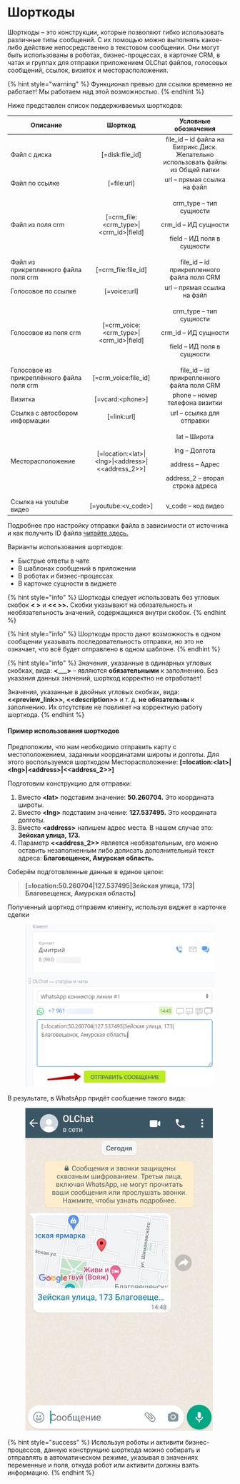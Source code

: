 # Шорткоды

Шорткоды – это конструкции, которые позволяют гибко использовать различные типы сообщений. С их помощью можно выполнять какое-либо действие непосредственно в текстовом сообщении. Они могут быть использованы в роботах, бизнес-процессах, в карточке CRM, в чатах и группах для отправки приложением OLChat файлов, голосовых сообщений, ссылок, визиток и месторасположения.

{% hint style="warning" %}
Функционал превью для ссылки временно не работает! Мы работаем над этой возможностью.
{% endhint %}

Ниже представлен список поддерживаемых шорткодов:

| Описание                                   |                          Шорткод                         |                                         Условные обозначения                                         |
| ------------------------------------------ | :------------------------------------------------------: | :--------------------------------------------------------------------------------------------------: |
| Файл с диска                               |                     \[=disk:file\_id]                    |           file\_id – id файла на Битрикс.Диск. Желательно использовать файлы из Общей папки          |
| Файл по ссылке                             |                       \[=file:url]                       |                                      url – прямая ссылка на файл                                     |
| Файл из поля crm                           |       \[=crm\_file:\<crm\_type>\|\<crm\_id>\|field]      |      <p>crm_type – тип сущности</p><p>crm_id – ИД сущности</p><p>field – ИД поля в сущности</p>      |
| Файл из прикрепленного файла поля crm      |                  \[=crm\_file:file\_id]                  |                              file\_id – id прикрепленного файла поля CRM                             |
| Голосовое по ссылке                        |                       \[=voice:url]                      |                                      url – прямая ссылка на файл                                     |
| Голосовое из поля crm                      |      \[=crm\_voice:\<crm\_type>\|\<crm\_id>\|field]      |      <p>crm_type – тип сущности</p><p>crm_id – ИД сущности</p><p>field – ИД поля в сущности</p>      |
| Голосовое из прикреплённого файла поля crm |                  \[=crm\_voice:file\_id]                 |                              file\_id – id прикрепленного файла поля CRM                             |
| Визитка                                    |                    \[=vcard:\<phone>]                    |                                    phone – номер телефона визитки                                    |
| Ссылка с автосбором информации             |                       \[=link:url]                       |                                       url – ссылка для отправки                                      |
| Месторасположение                          | \[=location:\<lat>\|\<lng>\|\<address>\|<\<address\_2>>] | <p>lat – Широта</p><p>lng – Долгота</p><p>address – Адрес</p><p>address_2 – вторая строка адреса</p> |
| Ссылка на youtube видео                    |                  \[=youtube:\<v\_code>]                  |                                          v\_code – код видео                                         |



Подробнее про настройку отправки файла в зависимости от источника и как получить ID файла [читайте здесь.](https://docs.olchat.io/roboty-i-aktiviti/sozdanie-pryamoi-ssylki-na-fail)



Варианты использования шорткодов:

* Быстрые ответы в чате
* В шаблонах сообщений в приложении
* В роботах и бизнес-процессах
* В карточке сущности в виджете

{% hint style="info" %}
Шорткоды следует использовать без угловых скобок **< >** и **<< >>.** Скобки указывают на обязательность и необязательность значений, содержащихся внутри скобок.
{% endhint %}

{% hint style="info" %}
Шорткоды просто дают возможность в одном сообщении указывать последовательность отправки, но это не означает, что всё будет отправлено в одном шаблоне.
{% endhint %}

{% hint style="info" %}
Значения, указанные в одинарных угловых скобках, вида: **<\_\_\_>** – являются **обязательными** к заполнению. Без указания данных значений, шорткод корректно не отработает!

Значения, указанные в двойных угловых скобках, вида: **<\<preview\_link>>, <\<description>>** и т. д. **не обязательны** к заполнению. Их отсутствие не повлияет на корректную работу шорткода.
{% endhint %}

#### Пример использования шорткодов

Предположим, что нам необходимо отправить карту с местоположением, заданным координатами широты и долготы. Для этого воспользуемся шорткодом Месторасположение: **\[=location:\<lat>|\<lng>|\<address>|<\<address\_2>>]**

Подготовим конструкцию для отправки:

1. Вместо **\<lat>** подставим значение: **50.260704.** Это координата широты.&#x20;
2. Вместо **\<lng>** подставим значение: **127.537495.** Это координата долготы.
3. Вместо **\<address>** напишем адрес места. В нашем случае это: **Зейская улица, 173.**
4. Параметр **<\<address\_2>>** является необязательным, его можно оставить незаполненным либо дописать дополнительный текст адреса: **Благовещенск, Амурская область.**

Соберём подготовленные данные в единое целое:

> **\[=location:50.260704|127.537495|Зейская улица, 173|Благовещенск, Амурская область]**

Полученный шорткод отправим клиенту, используя виджет в карточке сделки

<figure><img src=".gitbook/assets/image (407).png" alt=""><figcaption></figcaption></figure>

В результате, в WhatsApp придёт сообщение такого вида:

<figure><img src=".gitbook/assets/image (630).png" alt=""><figcaption></figcaption></figure>

{% hint style="success" %}
Используя роботы и активити бизнес-процессов, данную конструкцию шорткода можно собирать и отправлять в автоматическом режиме, указывая в значениях переменные и поля, откуда робот или активити должны взять информацию.
{% endhint %}
